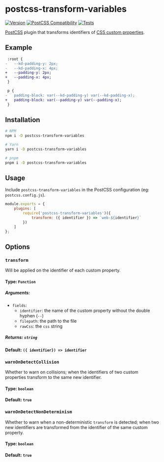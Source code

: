 # postcss-transform-variables

[![Version](https://img.shields.io/npm/v/postcss-transform-variables)](https://github.com/postcss/postcss-transform-variables/blob/master/CHANGELOG.md)
[![PostCSS Compatibility](https://img.shields.io/npm/dependency-version/postcss-transform-variables/peer/postcss)](https://postcss.org/)
[![Tests](https://github.com/kelvindecosta/postcss-transform-variables/actions/workflows/node.js.yml/badge.svg)](https://github.com/kelvindecosta/postcss-transform-variables/actions/workflows/ci.yml)

[PostCSS] plugin that transforms identifiers of [CSS custom properties](https://developer.mozilla.org/en-US/docs/Web/CSS/--*).

[postcss]: https://github.com/postcss/postcss

## Example

```diff
 :root {
-	--kd-padding-y: 2px;
-	--kd-padding-x: 4px;
+	--padding-y: 2px;
+	--padding-x: 4px;
 }

 p {
-	padding-block: var(--kd-padding-y) var(--kd-padding-x);
+	padding-block: var(--padding-y) var(--padding-x);
 }
```

## Installation

```bash
# NPM
npm i -D postcss-transform-variables

# Yarn
yarn i -D postcss-transform-variables

# pnpm
pnpm i -D postcss-transform-variables
```

## Usage

Include `postcss-transform-variables` in the PostCSS configuration (eg: `postcss.config.js`).

```js
module.exports = {
	plugins: [
		require('postcss-transform-variables')({
			transform: ({ identifier }) => `web-${identifier}`
		})
	]
};
```

## Options

### `transform`

Will be applied on the identifier of each custom property.

#### Type: `Function`

##### Arguments:

- `fields`:
  - `identifier`: the name of the custom property without the double hyphen (`--`)
  - `filepath`: the path to the file
  - `rawCss`: the `css` string

##### Returns: `string`

#### Default: `({ identifier}) => identifier`

### `warnOnDetectCollision`

Whether to warn on collisions; when the identifiers of two custom properties transform to the same new identifier.

#### Type: `boolean`

#### Default: `true`

### `warnOnDetectNonDeterminism`

Whether to warn when a non-deterministic `transform` is detected; when two new identifiers are transformed from the identifier of the same custom property.

#### Type: `boolean`

#### Default: `true`
